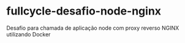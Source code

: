 # fullcycle-desafio-node-nginx
Desafio para chamada de aplicação node com proxy reverso NGINX utilizando Docker
